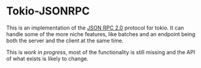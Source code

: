 # Tokio-JSONRPC

This is an implementation of the [JSON RPC
2.0](http://www.jsonrpc.org/specification) protocol for tokio. It can handle
some of the more niche features, like batches and an endpoint being both the
server and the client at the same time.

This is *work in progress*, most of the functionality is still missing and the
API of what exists is likely to change.


